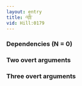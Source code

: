 ```yaml
---
layout: entry
title: འཁྲི་
vid: Hill:0179
---
```

### Dependencies (N = 0)


### Two overt arguments


### Three overt arguments
